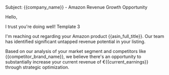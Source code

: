 Subject: {{company_name}} - Amazon Revenue Growth Opportunity

Hello,

I trust you're doing well! Template 3

I'm reaching out regarding your Amazon product {{asin_full_title}}. Our team has identified significant untapped revenue potential in your listing.

Based on our analysis of your market segment and competitors like {{competitor_brand_name}}, we believe there's an opportunity to substantially increase your current revenue of €{{current_earnings}} through strategic optimization.
